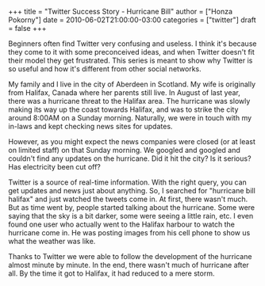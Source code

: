 +++
title = "Twitter Success Story - Hurricane Bill"
author = ["Honza Pokorny"]
date = 2010-06-02T21:00:00-03:00
categories = ["twitter"]
draft = false
+++

Beginners often find Twitter very confusing and useless. I think it's because
they come to it with some preconceived ideas, and when Twitter doesn't fit
their model they get frustrated. This series is meant to show why Twitter is so
useful and how it's different from other social networks.

My family and I live in the city of Aberdeen in Scotland. My wife is originally
from Halifax, Canada where her parents still live. In August of last year,
there was a hurricane threat to the Halifax area. The hurricane was slowly
making its way up the coast towards Halifax, and was to strike the city around
8:00AM on a Sunday morning. Naturally, we were in touch with my in-laws and
kept checking news sites for updates.

However, as you might expect the news companies were closed (or at least on
limited staff) on that Sunday morning. We googled and googled and couldn't find
any updates on the hurricane. Did it hit the city? Is it serious? Has
electricity been cut off?

Twitter is a source of real-time information. With the right query, you can get
updates and news just about anything. So, I searched for "hurricane bill
halifax" and just watched the tweets come in. At first, there wasn't much. But
as time went by, people started talking about the hurricane. Some were saying
that the sky is a bit darker, some were seeing a little rain, etc. I even found
one user who actually went to the Halifax harbour to watch the hurricane come
in. He was posting images from his cell phone to show us what the weather was
like.

Thanks to Twitter we were able to follow the development of the hurricane
almost minute by minute. In the end, there wasn't much of hurricane after all.
By the time it got to Halifax, it had reduced to a mere storm.
